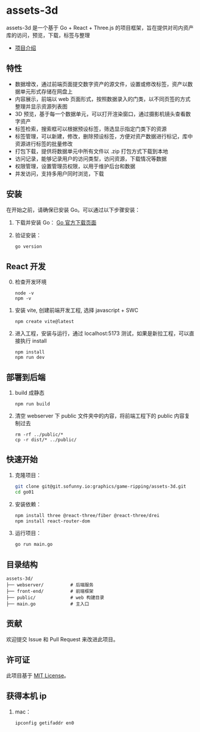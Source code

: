 # assets-3d

assets-3d 是一个基于 Go + React + Three.js 的项目框架，旨在提供对司内资产库的访问，预览，下载，标签与整理
- [项目介绍](https://sofunny.feishu.cn/docx/YaGBd5gFpovgV6xIB0ScEBF8nnh)

## 特性
- 数据增改，通过前端页面提交数字资产的源文件，设置或修改标签，资产以数据单元形式存储在网盘上
- 内容展示，前端以 web 页面形式，按照数据录入的门类，以不同页签的方式整理并显示资源列表图
- 3D 预览，基于每一个数据单元，可以打开渲染窗口，通过摄影机镜头查看数字资产
- 标签检索，搜索框可以根据预设标签，筛选显示指定门类下的资源
- 标签管理，可以新建，修改，删除预设标签，方便对资产数据进行标记，库中资源进行标签的批量修改
- 打包下载，提供将数据单元中所有文件以 .zip 打包方式下载到本地
- 访问记录，能够记录用户的访问类型，访问资源，下载情况等数据
- 权限管理，设置管理员权限，以用于维护后台和数据
- 并发访问，支持多用户同时浏览，下载

## 安装

在开始之前，请确保已安装 Go。可以通过以下步骤安装：

1. 下载并安装 Go：
    [Go 官方下载页面](https://golang.org/dl/)

2. 验证安装：
    ```bash
    go version
    ```

## React 开发
0. 检查开发环境
    ```
    node -v
    npm -v
    ```
1. 安装 vite, 创建前端开发工程, 选择 javascript + SWC
    ```
    npm create vite@latest
    ```
2. 进入工程，安装与运行，通过 localhost:5173 测试，如果是新拉工程，可以直接执行 install
    ```
    npm install
    npm run dev
    ```

## 部署到后端
1. build 成静态
    ```
    npm run build
    ```
2. 清空 webserver 下 public 文件夹中的内容，将前端工程下的 public 内容复制过去
    ```
    rm -rf ../public/*
    cp -r dist/* ../public/
    ```

## 快速开始

1. 克隆项目：
    ```bash
    git clone git@git.sofunny.io:graphics/game-ripping/assets-3d.git
    cd go01
    ```

2. 安装依赖：
    ```bash
    npm install three @react-three/fiber @react-three/drei
    npm install react-router-dom
    ```

3. 运行项目：
    ```bash
    go run main.go
    ```

## 目录结构

```
assets-3d/
├── webserver/          # 后端服务
├── front-end/          # 前端框架
├── public/             # web 构建目录
├── main.go             # 主入口
```

## 贡献

欢迎提交 Issue 和 Pull Request 来改进此项目。

## 许可证

此项目基于 [MIT License](LICENSE)。

## 获得本机 ip

1. mac：
    ```bash
    ipconfig getifaddr en0
    ```